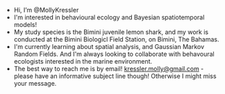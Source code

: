 - Hi, I’m @MollyKressler
- I'm interested in behavioural ecology and Bayesian spatiotemporal models!
- My study species is the Bimini juvenile lemon shark, and my work is conducted at the Bimini Biologicl Field Station, on Bimini, The Bahamas. 
- I'm currently learning about spatial analysis, and Gaussian Markov Random Fields. And I'm always looking to collaborate with behavoural ecologists interested in the marine environment. 
- The best way to reach me is by email! kressler.molly@gmail.com - please have an informative subject line though! Otherwise I might miss your message. 

<!---
MollyKressler/MollyKressler is a ✨ special ✨ repository because its `README.md` (this file) appears on your GitHub profile.
You can click the Preview link to take a look at your changes.
--->
